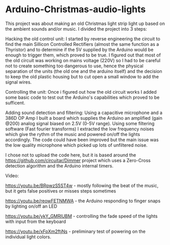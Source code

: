 # Arduino-Christmas-audio-lights

This project was about making an old Christmas light strip light up based on the ambient sounds and/or music. I divided the project into 3 steps:

Hacking the old control unit:
I started by reverse engineering the circuit to find the main Sillicon Controlled Rectifiers (almost the same function as a Thyristor) and to determine if the 5V supplied by the Arduino would be enough to trigger them, which proved to be true. I figured out that most of the old circuit was working on mains voltage (220V) so I had to be careful not to create something too dangerous to use, hence the physical separation of the units (the old one and the arduino itself) and the decision to keep the old plastic housing but to cut open a small window to add the signal wires.

Controlling the unit:
Once i figured out how the old circuit works I added some basic code to test out the Arduino's capabilities which proved to be sufficent.

Adding sound detection and filtering:
Using a capacitive microphone and a 386D OP Amp I built a board which supplies the Arduino an amplified (gain @200) analog signal biased on 2.5V (0-5V range). Using some filtering software (Fast fourier transforms) I extracted the low frequency noises which give the rythm of the music and powered on/off the lights accordingly. The code could have been improved but the main issue was the low quality microphone which picked up lots of unfiltered noise.

I chose not to upload the code here, but it is based around the https://github.com/circuitar/Dimmer project which uses a Zero-Cross detection algorithm and the Arduino internal timers.

Video:

https://youtu.be/BRpwzS5ST4w - mostly following the beat of the music, but it gets false positives or misses steps sometimes

https://youtu.be/reowFETNMWA - the Arduino responding to finger snaps by lighting on/off an LED

https://youtu.be/ykY_GMRlUBM - controlling the fade speed of the lights with input from the keyboard

https://youtu.be/xFpXm2ftjNs - preliminary test of powering on the individual light colors.



